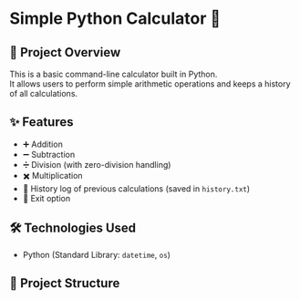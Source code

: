 # Simple Python Calculator 🧮

## 📌 Project Overview
This is a basic command-line calculator built in Python.  
It allows users to perform simple arithmetic operations and keeps a history of all calculations.

## ✨ Features
- ➕ Addition  
- ➖ Subtraction  
- ➗ Division (with zero-division handling)  
- ✖️ Multiplication  
- 📜 History log of previous calculations (saved in `history.txt`)  
- 🚪 Exit option  

## 🛠️ Technologies Used
- Python (Standard Library: `datetime`, `os`)

## 📂 Project Structure
